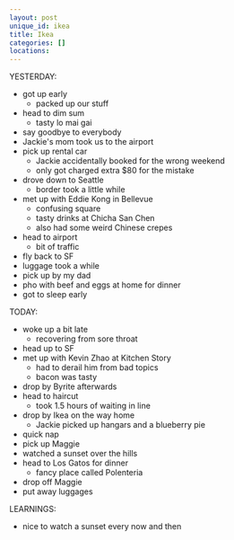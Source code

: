```yaml
---
layout: post
unique_id: ikea
title: Ikea
categories: []
locations: 
---
```


YESTERDAY:
* got up early
  * packed up our stuff
* head to dim sum
  * tasty lo mai gai
* say goodbye to everybody
* Jackie's mom took us to the airport
* pick up rental car
  * Jackie accidentally booked for the wrong weekend
  * only got charged extra $80 for the mistake
* drove down to Seattle
  * border took a little while
* met up with Eddie Kong in Bellevue
  * confusing square
  * tasty drinks at Chicha San Chen
  * also had some weird Chinese crepes
* head to airport
  * bit of traffic
* fly back to SF
* luggage took a while
* pick up by my dad
* pho with beef and eggs at home for dinner
* got to sleep early

TODAY:
* woke up a bit late
  * recovering from sore throat
* head up to SF
* met up with Kevin Zhao at Kitchen Story
  * had to derail him from bad topics
  * bacon was tasty
* drop by Byrite afterwards
* head to haircut
  * took 1.5 hours of waiting in line
* drop by Ikea on the way home
  * Jackie picked up hangars and a blueberry pie
* quick nap
* pick up Maggie
* watched a sunset over the hills
* head to Los Gatos for dinner
  * fancy place called Polenteria
* drop off Maggie
* put away luggages

LEARNINGS:
* nice to watch a sunset every now and then
